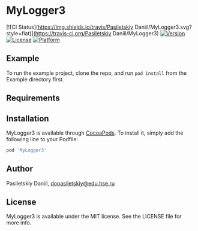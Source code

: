 # MyLogger3

[![CI Status](https://img.shields.io/travis/Pasiletskiy Daniil/MyLogger3.svg?style=flat)](https://travis-ci.org/Pasiletskiy Daniil/MyLogger3)
[![Version](https://img.shields.io/cocoapods/v/MyLogger3.svg?style=flat)](https://cocoapods.org/pods/MyLogger3)
[![License](https://img.shields.io/cocoapods/l/MyLogger3.svg?style=flat)](https://cocoapods.org/pods/MyLogger3)
[![Platform](https://img.shields.io/cocoapods/p/MyLogger3.svg?style=flat)](https://cocoapods.org/pods/MyLogger3)

## Example

To run the example project, clone the repo, and run `pod install` from the Example directory first.

## Requirements

## Installation

MyLogger3 is available through [CocoaPods](https://cocoapods.org). To install
it, simply add the following line to your Podfile:

```ruby
pod 'MyLogger3'
```

## Author

Pasiletskiy Daniil, dopasiletskiy@edu.hse.ru

## License

MyLogger3 is available under the MIT license. See the LICENSE file for more info.
